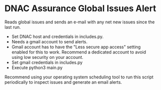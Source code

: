 # DNAC Assurance Global Issues Alert

Reads global issues and sends an e-mail with any net new issues since the last run.

- Set DNAC host and credentials in includes.py.
- Needs a gmail account to send alerts.
- Gmail account has to have the "Less secure app access" setting enabled for this to work.  Recommend a dedicated account to avoid using low security on your account.
- Set gmail credentials in includes.py
- Execute python3 main.py

Recommend using your operating system scheduling tool to run this script periodically to inspect issues and generate an email alerts.
